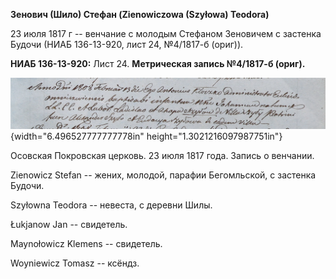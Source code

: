 **Зенович (Шило) Стефан (Zienowiczowa (Szyłowa) Teodora)**

23 июля 1817 г -- венчание с молодым Стефаном Зеновичем с застенка
Будочи (НИАБ 136-13-920, лист 24, №4/1817-б (ориг)).

**НИАБ 136-13-920:** Лист 24. **Метрическая запись №4/1817-б (ориг).**

![](./media/e40200b393d1e462fd4d853c64031e7438e10c57.png){width="6.496527777777778in"
height="1.3021216097987751in"}

Осовская Покровская церковь. 23 июля 1817 года. Запись о венчании.

Zienowicz Stefan -- жених, молодой, парафии Бегомльской, с застенка
Будочи.

Szyłowna Teodora -- невеста, с деревни Шилы.

Łukjanow Jan -- свидетель.

Maynołowicz Klemens -- свидетель.

Woyniewicz Tomasz -- ксёндз.
